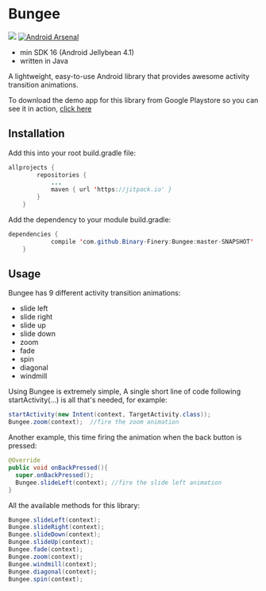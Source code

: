 # Bungee

[![](https://jitpack.io/v/Binary-Finery/Bungee.svg)](https://jitpack.io/#Binary-Finery/Bungee)
[![Android Arsenal](https://img.shields.io/badge/Android%20Arsenal-Bungee-brightgreen.svg?style=flat)](https://android-arsenal.com/details/1/6625)
- min SDK 16 (Android Jellybean 4.1)
- written in Java

A lightweight, easy-to-use Android library that provides awesome activity transition animations.

To download the demo app for this library from Google Playstore so you can see it in action, [click here](https://play.google.com/store/apps/details?id=com.spencerstudios.bungeelibrarydemo)


## Installation

Add this into your root build.gradle file:

```java
allprojects {
		repositories {
			...
			maven { url 'https://jitpack.io' }
		}
	}
```

Add the dependency to your module build.gradle:

```java
dependencies {
	        compile 'com.github.Binary-Finery:Bungee:master-SNAPSHOT'
	}
```

## Usage

Bungee has 9 different activity transition animations:

- slide left
- slide right
- slide up
- slide down
- zoom
- fade
- spin
- diagonal
- windmill

Using Bungee is extremely simple, A single short line of code following startActivity(...) is all that's needed, for example:

```java
startActivity(new Intent(context, TargetActivity.class));
Bungee.zoom(context);  //fire the zoom animation
```

Another example, this time firing the animation when the back button is pressed:

```java
@Override
public void onBackPressed(){
  super.onBackPressed();
  Bungee.slideLeft(context); //fire the slide left animation
}
```
All the available methods for this library:

```java
Bungee.slideLeft(context); 
Bungee.slideRight(context); 
Bungee.slideDown(context);
Bungee.slideUp(context);
Bungee.fade(context);
Bungee.zoom(context);
Bungee.windmill(context);
Bungee.diagonal(context);
Bungee.spin(context);
```

